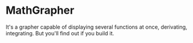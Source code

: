 # MathGrapher
It's a grapher capable of displaying several functions at once, derivating, integrating. But you'll find out if you build it.
